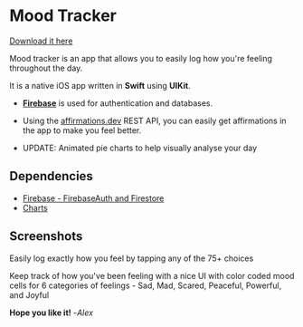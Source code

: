 # Mood Tracker

[Download it here](https://apps.apple.com/us/app/mood-tracker-log-and-journal/id6444286152)

Mood tracker is an app that allows you to easily log how you're feeling throughout the day.

It is a native iOS app written in **Swift** using **UIKit**. 

- **[Firebase](https://github.com/firebase/firebase-ios-sdk)** is used for authentication and databases. 

- Using the [affirmations.dev](https://github.com/annthurium/affirmations) REST API, you can easily get affirmations in the app to make you feel better.

- UPDATE: Animated pie charts to help visually analyse your day

## Dependencies
- [Firebase - FirebaseAuth and Firestore](https://github.com/firebase/firebase-ios-sdk)
- [Charts](https://github.com/danielgindi/Charts)

## Screenshots 
Easily log exactly how you feel by tapping any of the 75+ choices

Keep track of how you've been feeling with a nice UI with color coded mood cells for 6 categories of feelings - Sad, Mad, Scared, Peaceful, Powerful, and Joyful

**Hope you like it!**
-*Alex*
